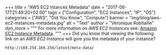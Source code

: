+++
title = "AWS EC2 Intances Metadata"
date = "2017-06-17T21:49:20+02:00"
tags = ["Configuration", "EC2 Instances", "IP", "OS"]
categories = ["AWS", "Did You Know", "Compute"]
banner = "img/blog/aws-ec2-instances-metadata.jpg"
alt = "Text"
author = "Veronique Robitaille"
dyn_more = """
For more information on <i>AWS EC2 Instances</i> see: <a href="http://docs.aws.amazon.com/AWSEC2/latest/UserGuide/ec2-instance-metadata.html" target="_blank">Amazon EC2 Instance Metadata</a>.
"""
+++
Did you know that viewing the following link on an <i>AWS EC2 Instance</i> will give you the metadata of your instance? 

```
http://169.254.169.254/latest/meta-data/
```
